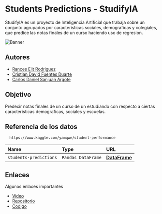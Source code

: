 
# Students Predictions - StudifyIA

StudifyIA es un proyecto de Inteligencia Artificial que trabaja sobre un conjunto agrupados por caracteristicas sociales, demograficas y colegiales, que predice las notas finales de un curso haciendo uso de regresion.


![Banner](https://i.imgur.com/cD3oZUA.png)


## Autores

- [Rances Elit Rodriguez](https://www.github.com/rancesrx)
- [Cristian David Fuentes Duarte](https://www.github.com/cristianfuente)
- [Carlos Daniel Sanjuan Argote](https://www.github.com/csanjuan99)


## Objetivo

Predecir notas finales de un curso de un estudiando con respecto a ciertas caracteristicas demograficas, sociales y escuelas.


## Referencia de los datos


```http
  https://www.kaggle.com/yamqwe/student-performance
```

| Name | Type     | URL             |
| :-------- | :------- | :------------------------- |
| `students-predictions` | `Pandas DataFrame` | **[DataFrame](https://www.kaggle.com/yamqwe/student-performance)** |



## Enlaces

Algunos enlaces importantes

- [Video](https://github.com/matiassingers/awesome-readme)
- [Repositorio](https://github.com/csanjuan99/ia-students-predictions-project)
- [Codigo](https://github.com/csanjuan99/ia-students-predictions-project)

